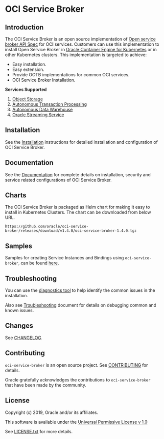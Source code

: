 # OCI Service Broker

## Introduction

The OCI Service Broker is an open source implementation of [Open service broker API Spec](https://github.com/openservicebrokerapi/servicebroker/blob/v2.14/spec.md) for OCI services. Customers can use this implementation to install Open Service Broker in [Oracle Container Engine for Kubernetes](https://docs.cloud.oracle.com/iaas/Content/ContEng/Concepts/contengoverview.htm) or in other Kubernetes clusters. This implementation is targeted to achieve:

* Easy installation.
* Easy extension.
* Provide OOTB implementations for common OCI services.
* OCI Service Broker Installation.

**Services Supported**

1. [Object Storage](https://docs.cloud.oracle.com/iaas/Content/Object/Concepts/objectstorageoverview.htm)
1. [Autonomous Transaction Processing](https://www.oracle.com/in/database/autonomous-transaction-processing.html)
1. [Autonomous Data Warehouse](https://www.oracle.com/in/database/data-warehouse.html)
1. [Oracle Streaming Service](https://docs.cloud.oracle.com/iaas/Content/Streaming/Concepts/streamingoverview.htm)

## Installation

See the [Installation](charts/oci-service-broker/docs/installation.md) instructions for detailed installation and configuration of OCI Service Broker.

## Documentation

See the [Documentation](charts/oci-service-broker/README.md#oci-service-broker) for complete details on installation, security and service related configurations of OCI Service Broker.

## Charts

The OCI Service Broker is packaged as Helm chart for making it easy to install in Kubernetes Clusters. The chart can be downloaded from below URL.

```
https://github.com/oracle/oci-service-broker/releases/download/v1.4.0/oci-service-broker-1.4.0.tgz
```

## Samples

Samples for creating Service Instances and Bindings using `oci-service-broker`, can be found [here](charts/oci-service-broker/samples).

## Troubleshooting

You can use the [diagnostics tool](charts/oci-service-broker/tools/diagnostics_tool.sh) to help identify the common issues in the installation.

Also see [Troubleshooting](charts/oci-service-broker/docs/troubleshoot.md#troubleshooting-guide-for-oci-service-broker) document for details on debugging common and known issues.

## Changes

See [CHANGELOG](CHANGELOG.md).

## Contributing

`oci-service-broker` is an open source project. See [CONTRIBUTING](CONTRIBUTING.md) for details.

Oracle gratefully acknowledges the contributions to `oci-service-broker` that have been made by the community.

## License

Copyright (c) 2019, Oracle and/or its affiliates.

This software is available under the [Universal Permissive License v 1.0](http://oss.oracle.com/licenses/upl)

See [LICENSE.txt](LICENSE.txt) for more details.
